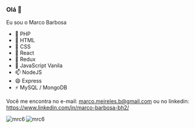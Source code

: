 ### Olá 👋

Eu sou o Marco Barbosa

- 🐘 PHP
- 🔭 HTML
- 🌱 CSS
- 👯 React
- 🤔 Redux
- 💬 JavaScript Vanila
- 📫 NodeJS
- 😄 Express
- ⚡ MySQL / MongoDB

Você me encontra no e-mail: marco.meireles.b@gmail.com ou no linkedin: https://www.linkedin.com/in/marco-barbosa-bh2/

<img align="left" src="https://github-readme-stats.vercel.app/api?username=mrc6" alt="mrc6"/>
<img align="rigth" src="https://github-readme-stats.vercel.app/api/top-langs/?username=mrc6" alt="mrc6"/>


